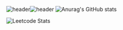 ![header](https://capsule-render.vercel.app/api?type=waving&text=Welcome!%20I'm%20a%20web%20developer.%20Nice%20to%20meet%20you!&height=200&section=header&fontSize=35&fontAlign=50&fontAlignY=40&fontColor=D8D8D8&color=4B8698)![header](https://capsule-render.vercel.app/api?type=waving&text=Welcome!%20I'm%20a%20web%20developer.%20Nice%20to%20meet%20you!&height=200&section=header&fontSize=35&fontAlign=50&fontAlignY=40&fontColor=D8D8D8&color=gradient&customColorList=30)
![Anurag's GitHub stats](https://github-readme-stats.vercel.app/api?username=zzeeye&show_icons=true&theme=graywhite)

![Leetcode Stats](https://leetcard.jacoblin.cool/zzeeye?theme=wtf)
